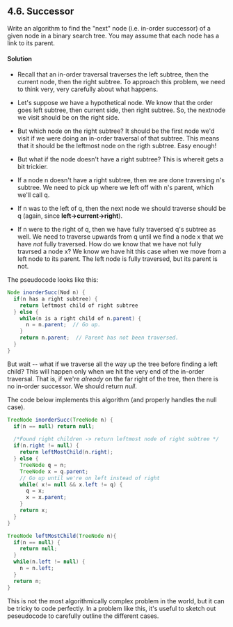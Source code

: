 ## 4.6. Successor

Write an algorithm to find the "next" node (i.e. in-order successor) of a given node in a binary search tree. 
You may assume that each node has a link to its parent.

#### Solution

- Recall that an in-order traversal traverses the left subtree, then the current node, then the right subtree. To approach this problem, we need to think very, very carefully about what happens. 

- Let's suppose we have a hypothetical node. We know that the order goes left subtree, then current side, then right subtree.
So, the nextnode we visit should be on the right side. 

- But which node on the right subtree? It should be the first node we'd visit if we were doing an in-order traversal of that subtree.
This means that it should be the leftmost node on the rigth subtree. Easy enough!

- But what if the node doesn't have a right subtree? This is whereit gets a bit trickier.

- If a node n doesn't have a right subtree, then we are done traversing n's subtree. We need to pick up where we left off with n's parent, which
we'll call q.

- If n was to the left of q, then the next node we should traverse should be q (again, since **left->current->right**).

- If n were to the right of q, then we have fully traversed q's subtree as well. We need to traverse upwards from q until we find a node x that we have *not* fully traversed.
How do we know that we have not fully travrsed a node x?
We know we have hit this case when we move from a left node to its parent. The left node is fully traversed, but its parent is not. 

The pseudocode looks like this:
```java
Node inorderSucc(Nod n) {
  if(n has a right subtree) {
    return leftmost child of right subtree
  } else {
    while(n is a right child of n.parent) {
      n = n.parent;  // Go up.
    }
    return n.parent;  // Parent has not been traversed.
  }
}

```

But wait -- what if we traverse all the way up the tree before finding a left child? This will happen only when we hit the very end of the in-order traversal.
That is, if we're *already* on the far right of the tree, then there is no in-order successor. We should return *null*. <br />

The code below implements this algorithm (and properly handles the null case).

```java
TreeNode inorderSucc(TreeNode n) {
  if(n == null) return null;
  
  /*Found right children -> return leftmost node of right subtree */
  if(n.right != null) {
    return leftMostChild(n.right);
  } else {
    TreeNode q = n;
    TreeNode x = q.parent;
    // Go up until we're on left instead of right
    while( x!= null && x.left != q) {
      q = x;
      x = x.parent;
    }
    return x;
  }
}

TreeNode leftMostChild(TreeNode n){
  if(n == null) {
    return null;
  }
  while(n.left != null) {
    n = n.left;
  }
  return n;
}

```
This is not the most algorithmically complex problem in the world, but it can be tricky to code perfectly. 
In a problem like this, it's useful to sketch out peseudocode to carefully outline the different cases. 

